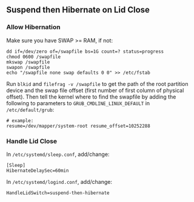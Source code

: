 ## Suspend then Hibernate on Lid Close

### Allow Hibernation

Make sure you have SWAP >= RAM, if not:

    dd if=/dev/zero of=/swapfile bs=1G count=? status=progress
    chmod 0600 /swapfile
    mkswap /swapfile
    swapon /swapfile
    echo "/swapfile none swap defaults 0 0" >> /etc/fstab

Run `blkid` and `filefrag -v /swapfile` to get the path of the root
partition device and the swap file offset (first number of first column
of physical offset). Then tell the kernel where to find the swapfile by
adding the following to parameters to `GRUB_CMDLINE_LINUX_DEFAULT` in
`/etc/default/grub`:

    # example:
    resume=/dev/mapper/system-root resume_offset=10252288

### Handle Lid Close

In `/etc/systemd/sleep.conf`, add/change:

    [Sleep]
    HibernateDelaySec=60min

In `/etc/systemd/logind.conf`, add/change:

    HandleLidSwitch=suspend-then-hibernate
